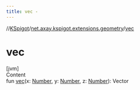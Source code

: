 ```yaml
---
title: vec -
---
```

//[KSpigot](../index.md)/[net.axay.kspigot.extensions.geometry](index.md)/[vec](vec.md)



# vec  
[jvm]  
Content  
fun [vec](vec.md)(x: [Number](https://kotlinlang.org/api/latest/jvm/stdlib/kotlin/-number/index.html), y: [Number](https://kotlinlang.org/api/latest/jvm/stdlib/kotlin/-number/index.html), z: [Number](https://kotlinlang.org/api/latest/jvm/stdlib/kotlin/-number/index.html)): Vector  



